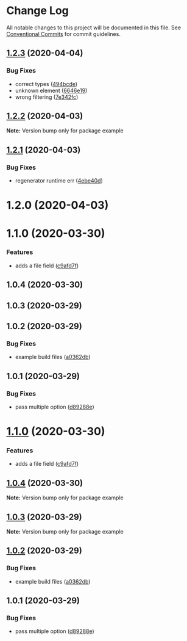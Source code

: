 # Change Log

All notable changes to this project will be documented in this file.
See [Conventional Commits](https://conventionalcommits.org) for commit guidelines.

## [1.2.3](https://github.com/mmintel/tinacms-fields/compare/example@1.2.2...example@1.2.3) (2020-04-04)


### Bug Fixes

* correct types ([494bcde](https://github.com/mmintel/tinacms-fields/commit/494bcde41e977780bf4135db483dbc4f1edb1a12))
* unknown element ([6646e19](https://github.com/mmintel/tinacms-fields/commit/6646e198fa820d85d4f3e31f1c364420a23fdf99))
* wrong filtering ([7e342fc](https://github.com/mmintel/tinacms-fields/commit/7e342fcc0621978b956d7ef2e08d81462e0287ae))





## [1.2.2](https://github.com/mmintel/tinacms-fields/compare/example@1.2.1...example@1.2.2) (2020-04-03)

**Note:** Version bump only for package example





## [1.2.1](https://github.com/mmintel/tinacms-fields/compare/example@1.2.0...example@1.2.1) (2020-04-03)


### Bug Fixes

* regenerator runtime err ([4ebe40d](https://github.com/mmintel/tinacms-fields/commit/4ebe40d9b6a80e8e80fccb798bc9d314c9d6209f))





# 1.2.0 (2020-04-03)



# 1.1.0 (2020-03-30)


### Features

* adds a file field ([c9afd7f](https://github.com/mmintel/tinacms-fields/commit/c9afd7f526b8680f317f17502236413da058119e))



## 1.0.4 (2020-03-30)



## 1.0.3 (2020-03-29)



## 1.0.2 (2020-03-29)


### Bug Fixes

* example build files ([a0362db](https://github.com/mmintel/tinacms-fields/commit/a0362dbaca3a48a8a9a123e0295b80f8616c9eea))



## 1.0.1 (2020-03-29)


### Bug Fixes

* pass multiple option ([d89288e](https://github.com/mmintel/tinacms-fields/commit/d89288e560d32a939511864a7757773580e75178))





# [1.1.0](https://github.com/mmintel/tinacms-fields/compare/v1.0.4...v1.1.0) (2020-03-30)


### Features

* adds a file field ([c9afd7f](https://github.com/mmintel/tinacms-fields/commit/c9afd7f526b8680f317f17502236413da058119e))





## [1.0.4](https://github.com/mmintel/tinacms-fields/compare/v1.0.3...v1.0.4) (2020-03-30)

**Note:** Version bump only for package example





## [1.0.3](https://github.com/mmintel/tinacms-fields/compare/v1.0.2...v1.0.3) (2020-03-29)

**Note:** Version bump only for package example





## [1.0.2](https://github.com/mmintel/tinacms-fields/compare/v1.0.1...v1.0.2) (2020-03-29)


### Bug Fixes

* example build files ([a0362db](https://github.com/mmintel/tinacms-fields/commit/a0362dbaca3a48a8a9a123e0295b80f8616c9eea))





## 1.0.1 (2020-03-29)


### Bug Fixes

* pass multiple option ([d89288e](https://github.com/mmintel/tinacms-fields/commit/d89288e560d32a939511864a7757773580e75178))
